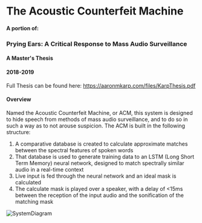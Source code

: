 # The Acoustic Counterfeit Machine
#### A portion of:
### Prying Ears: A Critical Response to Mass Audio Surveillance
#### A Master's Thesis
#### 2018-2019

Full Thesis can be found here: https://aaronmkarp.com/files/KarpThesis.pdf


#### Overview

Named the Acoustic Counterfeit Machine, or ACM, this system is designed to hide speech from methods of mass audio surveillance, and
to do so in such a way as to not arouse suspicion. The ACM is built in the following structure: 

  1. A comparative database is created to calculate approximate matches between the spectral features of spoken words
  2. That database is used to generate training data to an LSTM (Long Short Term Memory) neural network, designed to match spectrally similar audio in a real-time context
  3. Live input is fed through the neural network and an ideal mask is calculated
  4. The calculate mask is played over a speaker, with a delay of <15ms between the reception of the input audio and the sonification of the matching mask


![SystemDiagram](https://github.com/aaronkarp123/thesis/diagrams/UpdatedSystem.png)

